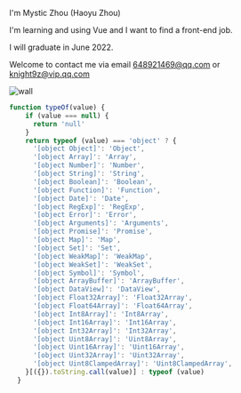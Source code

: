 I'm Mystic Zhou (Haoyu Zhou)

I'm learning and using Vue and I want to find a front-end job.

I will graduate in June 2022.

Welcome to contact me via email 648921469@qq.com or knight9z@vip.qq.com

![wall](https://ssr-contributions-svg.vercel.app/_/zhouhaoyiu?chart=3dbar&weeks=40&theme=random&format=png&quality=0.5)

``` javascript
function typeOf(value) {
    if (value === null) {
      return 'null'
    }
    return typeof (value) === 'object' ? {
      '[object Object]': 'Object',
      '[object Array]': 'Array',
      '[object Number]': 'Number',
      '[object String]': 'String',
      '[object Boolean]': 'Boolean',
      '[object Function]': 'Function',
      '[object Date]': 'Date',
      '[object RegExp]': 'RegExp',
      '[object Error]': 'Error',
      '[object Arguments]': 'Arguments',
      '[object Promise]': 'Promise',
      '[object Map]': 'Map',
      '[object Set]': 'Set',
      '[object WeakMap]': 'WeakMap',
      '[object WeakSet]': 'WeakSet',
      '[object Symbol]': 'Symbol',
      '[object ArrayBuffer]': 'ArrayBuffer',
      '[object DataView]': 'DataView',
      '[object Float32Array]': 'Float32Array',
      '[object Float64Array]': 'Float64Array',
      '[object Int8Array]': 'Int8Array',
      '[object Int16Array]': 'Int16Array',
      '[object Int32Array]': 'Int32Array',
      '[object Uint8Array]': 'Uint8Array',
      '[object Uint16Array]': 'Uint16Array',
      '[object Uint32Array]': 'Uint32Array',
      '[object Uint8ClampedArray]': 'Uint8ClampedArray',
    }[({}).toString.call(value)] : typeof (value)
  }
```
